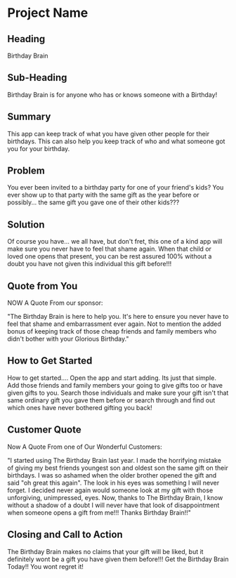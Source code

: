 # Project Name #

<!--
> This material was originally posted [here](http://www.quora.com/What-is-Amazons-approach-to-product-development-and-product-management). It is reproduced here for posterities sake.

There is an approach called "working backwards" that is widely used at Amazon. They work backwards from the customer, rather than starting with an idea for a product and trying to bolt customers onto it. While working backwards can be applied to any specific product decision, using this approach is especially important when developing new products or features.

For new initiatives a product manager typically starts by writing an internal press release announcing the finished product. The target audience for the press release is the new/updated product's customers, which can be retail customers or internal users of a tool or technology. Internal press releases are centered around the customer problem, how current solutions (internal or external) fail, and how the new product will blow away existing solutions.

If the benefits listed don't sound very interesting or exciting to customers, then perhaps they're not (and shouldn't be built). Instead, the product manager should keep iterating on the press release until they've come up with benefits that actually sound like benefits. Iterating on a press release is a lot less expensive than iterating on the product itself (and quicker!).

If the press release is more than a page and a half, it is probably too long. Keep it simple. 3-4 sentences for most paragraphs. Cut out the fat. Don't make it into a spec. You can accompany the press release with a FAQ that answers all of the other business or execution questions so the press release can stay focused on what the customer gets. My rule of thumb is that if the press release is hard to write, then the product is probably going to suck. Keep working at it until the outline for each paragraph flows.

Oh, and I also like to write press-releases in what I call "Oprah-speak" for mainstream consumer products. Imagine you're sitting on Oprah's couch and have just explained the product to her, and then you listen as she explains it to her audience. That's "Oprah-speak", not "Geek-speak".

Once the project moves into development, the press release can be used as a touchstone; a guiding light. The product team can ask themselves, "Are we building what is in the press release?" If they find they're spending time building things that aren't in the press release (overbuilding), they need to ask themselves why. This keeps product development focused on achieving the customer benefits and not building extraneous stuff that takes longer to build, takes resources to maintain, and doesn't provide real customer benefit (at least not enough to warrant inclusion in the press release).
 -->

## Heading ##
Birthday Brain

## Sub-Heading ##
Birthday Brain is for anyone who has or knows someone with a Birthday!

## Summary ##
This app can keep track of what you have given other people for their birthdays. This can also help you keep track of who and what someone got you for your birthday.

## Problem ##
You ever been invited to a birthday party for one of your friend's kids? You ever show up to that party with the same gift as the year before or possibly... the same gift you gave one of their other kids???

## Solution ##
Of course you have... we all have, but don't fret, this one of a kind app will make sure you never have to feel that shame again. When that child or loved one opens that present, you can be rest assured 100% without a doubt you have not given this individual this gift before!!!

## Quote from You ##
NOW A Quote From our sponsor:

   "The Birthday Brain is here to help you. It's here to ensure you never have to feel that shame and embarrassment ever again. Not to mention
the added bonus of keeping track of those cheap friends and family members who didn't bother with your Glorious Birthday."

## How to Get Started
How to get started.... Open the app and start adding. Its just that simple. Add those friends and family members your going to give gifts too or have given gifts to you. Search those individuals and make sure your gift isn't that same ordinary gift you gave them before or search through and find out which ones have never bothered gifting you back!

## Customer Quote ##
Now A Quote From one of Our Wonderful Customers:

"I started using The Birthday Brain last year. I made the horrifying mistake of giving my best friends youngest son and oldest son the same gift on their birthdays. I was so ashamed when the older brother opened the gift and said "oh great this again". The look in his eyes was something I will never forget. I decided never again would someone look at my gift with those unforgiving, unimpressed, eyes. Now, thanks to The Birthday Brain, I know without a shadow of a doubt I will never have that look of disappointment when someone opens a gift from me!!! Thanks Birthday Brain!!"

## Closing and Call to Action ##
The Birthday Brain makes no claims that your gift will be liked, but it definitely wont be a gift you have given them before!!! Get the Birthday Brain Today!! You wont regret it!
